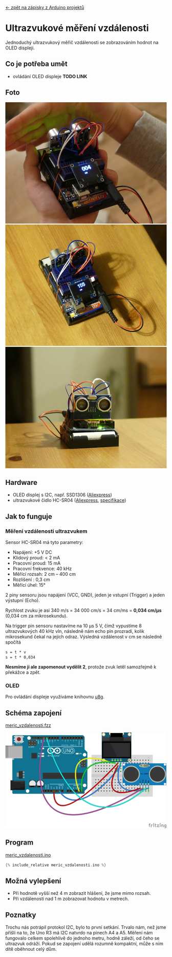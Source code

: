 [← zpět na zápisky z Arduino projektů](../index.md)

# Ultrazvukové měření vzdálenosti
Jednoduchý ultrazvukový měřič vzdálenosti se zobrazováním hodnot na OLED displeji.

## Co je potřeba umět
* ovládání OLED displeje **TODO LINK**

## Foto
![](P1120530.JPG)
![](P1120533.JPG)
![](P1120534.JPG)

## Hardware
* OLED displej s&nbsp;I2C, např. SSD1306 ([Aliexpress](https://www.aliexpress.com/wholesale?catId=0&initiative_id=SB_20170322115850&SearchText=OLED+0.96))
* ultrazvukové čidlo HC-SR04 ([Aliexpress](https://www.aliexpress.com/wholesale?catId=0&initiative_id=SB_20170322115709&SearchText=hc-sr04), [specifikace](HCSR04.pdf))

## Jak to funguje
### Měření vzdálenosti ultrazvukem
Sensor HC-SR04 má tyto parametry:
* Napájení: +5&nbsp;V&nbsp;DC
* Klidový proud: < 2&nbsp;mA
* Pracovní proud: 15&nbsp;mA
* Pracovní frekvence: 40&nbsp;kHz
* Měřící rozsah: 2&nbsp;cm – 400&nbsp;cm
* Rozlišení : 0,3&nbsp;cm
* Měřící úhel: 15°

2 piny sensoru jsou napájení (VCC, GND), jeden je vstupní (Trigger) a jeden výstupní (Echo). 

Rychlost zvuku je asi 340&nbsp;m/s = 34&nbsp;000&nbsp;cm/s = 34&nbsp;cm/ms = **0,034&nbsp;cm/µs**  (0,034&nbsp;cm za mikrosekundu). 

Na trigger pin sensoru nastavíme na 10&nbsp;µs 5&nbsp;V, čímž vypustíme 8 ultrazvukových 40&nbsp;kHz vln, následně nám echo pin prozradí, kolik mikrosekund čekal na jejich odraz. Výsledná vzdálenost v cm se následně spočítá
```
s = t * v
s = t * 0,034
```
**Nesmíme ji ale zapomenout vydělit 2**, protože zvuk letěl samozřejmě k překážce a zpět.

### OLED
Pro ovládání displeje využíváme knihovnu [u8g](https://github.com/olikraus/u8glib/wiki/userreference).

## Schéma zapojení
[meric_vzdalenosti.fzz](meric_vzdalenosti.fzz)

![meric_vzdalenosti](meric_vzdalenosti_bb.png)

## Program
[meric_vzdalenosti.ino](meric_vzdalenosti.ino)
``` c++
{% include_relative meric_vzdalenosti.ino %}
```
## Možná vylepšení
* Při hodnotě vyšší než 4&nbsp;m zobrazit hlášení, že jsme mimo rozsah.
* Při vzdálenosti nad 1&nbsp;m zobrazovat hodnotu v metrech.

## Poznatky
Trochu nás potrápil protokol I2C, bylo to první setkání. Trvalo nám, než jsme přišli na to, že Uno R3 má I2C natvrdo na pinech A4 a A5. Měření nám fungovalo celkem spolehlivě do jednoho metru, hodně záleží, od čeho se ultrazvuk odráží. Pokud se zapojení udělá rozumně kompaktní, může s ním dítě oběhnout celý dům.

